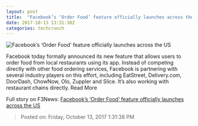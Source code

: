 ```yaml
---
layout: post
title:  "Facebook’s ‘Order Food’ feature officially launches across the US"
date: 2017-10-13 13:31:38Z
categories: techcrunch
---
```


![Facebook’s ‘Order Food’ feature officially launches across the US](https://tctechcrunch2011.files.wordpress.com/2017/05/order-facebook-ios.jpg)

Facebook today formally announced its new feature that allows users to order food from local restaurants using its app. Instead of competing directly with other food ordering services, Facebook is partnering with several industry players on this effort, including EatStreet, Delivery.com, DoorDash, ChowNow, Olo, Zuppler and Slice. It’s also working with restaurant chains directly. Read More


Full story on F3News: [Facebook’s ‘Order Food’ feature officially launches across the US](http://www.f3nws.com/n/eVzdR)

> Posted on: Friday, October 13, 2017 1:31:38 PM
